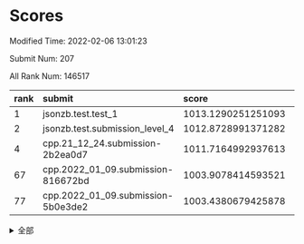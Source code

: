 # Scores

Modified Time: 2022-02-06 13:01:23

Submit Num: 207

All Rank Num: 146517

| rank |               submit               |       score        |       sigma        | pk_num |
| :--- | :--------------------------------- | :----------------- | :----------------- | :----- |
| 1    | jsonzb.test.test_1                 | 1013.1290251251093 | 0.7964068568730592 | 2836   |
| 2    | jsonzb.test.submission_level_4     | 1012.8728991371282 | 0.8175955009444382 | 2838   |
| 4    | cpp.21_12_24.submission-2b2ea0d7   | 1011.7164992937613 | 0.7740209228574804 | 2832   |
| 67   | cpp.2022_01_09.submission-816672bd | 1003.9078414593521 | 0.7019540778609307 | 2833   |
| 77   | cpp.2022_01_09.submission-5b0e3de2 | 1003.4380679425878 | 0.7110273892744503 | 2835   |


<details>
<summary>全部</summary>

| rank |                 submit                 |       score        |       sigma        | pk_num |
| :--- | :------------------------------------- | :----------------- | :----------------- | :----- |
| 1    | jsonzb.test.test_1                     | 1013.1290251251093 | 0.7964068568730592 | 2836   |
| 2    | jsonzb.test.submission_level_4         | 1012.8728991371282 | 0.8175955009444382 | 2838   |
| 3    | gobigger.level_3.submission_level_3_13 | 1012.3973708050022 | 0.8018707766876738 | 2827   |
| 4    | cpp.21_12_24.submission-2b2ea0d7       | 1011.7164992937613 | 0.7740209228574804 | 2832   |
| 5    | gobigger.level_3.submission_level_3_35 | 1011.5490412628633 | 0.7726088719311641 | 2832   |
| 6    | gobigger.level_3.submission_level_3_46 | 1011.3024604870349 | 0.7709766919772624 | 2833   |
| 7    | gobigger.level_3.submission_level_3_8  | 1011.0625029788022 | 0.7788964716964042 | 2832   |
| 8    | gobigger.level_3.submission_level_3_40 | 1010.9272731549419 | 0.7562669587256601 | 2835   |
| 9    | gobigger.level_3.submission_level_3_45 | 1010.7839644243977 | 0.7664008734222996 | 2830   |
| 10   | gobigger.level_3.submission_level_3_6  | 1010.7437815182906 | 0.7597479779149313 | 2829   |
| 11   | gobigger.level_3.submission_level_3_30 | 1010.681908825003  | 0.7657754615986742 | 2833   |
| 12   | gobigger.level_3.submission_level_3_7  | 1010.6345051949631 | 0.7513749446094931 | 2831   |
| 13   | gobigger.level_3.submission_level_3_14 | 1010.4705312130296 | 0.7746553025330702 | 2826   |
| 14   | gobigger.level_3.submission_level_3_38 | 1010.4439723391536 | 0.7637302133987168 | 2832   |
| 15   | gobigger.level_3.submission_level_3_25 | 1010.4282491015887 | 0.7539706016319053 | 2837   |
| 16   | gobigger.level_3.submission_level_3_5  | 1010.3544886377871 | 0.7641329544535148 | 2832   |
| 17   | gobigger.level_3.submission_level_3_36 | 1010.316215225961  | 0.7791668336079672 | 2834   |
| 18   | gobigger.level_3.submission_level_3_37 | 1010.2900087620861 | 0.7554070672264874 | 2833   |
| 19   | gobigger.level_3.submission_level_3_49 | 1010.2629424927235 | 0.7710664961494087 | 2829   |
| 20   | gobigger.level_3.submission_level_3_1  | 1010.2590252733271 | 0.7361836202944121 | 2819   |
| 21   | gobigger.level_3.submission_level_3_43 | 1010.1440541208034 | 0.7480721145569124 | 2832   |
| 22   | gobigger.level_3.submission_level_3_19 | 1010.0847906756815 | 0.7579434679774492 | 2833   |
| 23   | gobigger.level_3.submission_level_3_2  | 1010.0679457640596 | 0.7453453491062239 | 2833   |
| 24   | gobigger.level_3.submission_level_3_42 | 1009.9338110283411 | 0.7512402819501627 | 2828   |
| 25   | gobigger.level_3.submission_level_3_29 | 1009.8720012339365 | 0.7439304156876188 | 2826   |
| 26   | gobigger.level_3.submission_level_3_11 | 1009.8436809786094 | 0.7599886835596112 | 2831   |
| 27   | gobigger.level_3.submission_level_3_48 | 1009.799860620461  | 0.7847212141166386 | 2834   |
| 28   | gobigger.level_3.submission_level_3_44 | 1009.7767778914135 | 0.7295406139684651 | 2832   |
| 29   | gobigger.level_3.submission_level_3_27 | 1009.7701055542775 | 0.7458369752117413 | 2835   |
| 30   | gobigger.level_3.submission_level_3_0  | 1009.6877589513493 | 0.7596952949359146 | 2831   |
| 31   | gobigger.level_3.submission_level_3_21 | 1009.6862343560913 | 0.7508542059156897 | 2830   |
| 32   | gobigger.level_3.submission_level_3_22 | 1009.6817059272707 | 0.7501405740534977 | 2830   |
| 33   | gobigger.level_3.submission_level_3_12 | 1009.6260566876034 | 0.7499324935550916 | 2825   |
| 34   | gobigger.level_3.submission_level_3_17 | 1009.5630921778647 | 0.7551484915959854 | 2832   |
| 35   | gobigger.level_3.submission_level_3_28 | 1009.5406891486462 | 0.7646757532074151 | 2831   |
| 36   | gobigger.level_3.submission_level_3_31 | 1009.5200692088844 | 0.7519427790589904 | 2831   |
| 37   | gobigger.level_3.submission_level_3_41 | 1009.5032742421652 | 0.7324584259206672 | 2830   |
| 38   | gobigger.level_3.submission_level_3_23 | 1009.4280402356715 | 0.7310304963856799 | 2827   |
| 39   | gobigger.level_3.submission_level_3_3  | 1009.4012468993301 | 0.744720546449714  | 2830   |
| 40   | gobigger.level_3.submission_level_3_47 | 1009.367370582558  | 0.7633781130205072 | 2831   |
| 41   | gobigger.level_3.submission_level_3_16 | 1009.3634190427804 | 0.7585545556026124 | 2833   |
| 42   | gobigger.level_3.submission_level_3_32 | 1009.34112320086   | 0.7640019878945752 | 2826   |
| 43   | gobigger.level_3.submission_level_3_33 | 1009.2514726870089 | 0.7415407045465575 | 2830   |
| 44   | gobigger.level_3.submission_level_3_39 | 1009.2474454234001 | 0.7465627081570316 | 2831   |
| 45   | gobigger.level_3.submission_level_3_4  | 1009.2056234328537 | 0.7378787862587057 | 2831   |
| 46   | gobigger.level_3.submission_level_3_15 | 1009.0373253401822 | 0.7341408699406703 | 2831   |
| 47   | gobigger.level_3.submission_level_3_18 | 1008.9214198460818 | 0.7397455426943189 | 2831   |
| 48   | gobigger.level_3.submission_level_3_20 | 1008.8672491895512 | 0.747251464900767  | 2831   |
| 49   | gobigger.level_3.submission_level_3_9  | 1008.7968237145802 | 0.7340555488409584 | 2832   |
| 50   | gobigger.level_3.submission_level_3_10 | 1008.6890953496106 | 0.7388125446455088 | 2834   |
| 51   | gobigger.level_3.submission_level_3_26 | 1008.6787185125216 | 0.7374031771749595 | 2827   |
| 52   | gobigger.level_3.submission_level_3_34 | 1008.3311487949726 | 0.7387263106517424 | 2834   |
| 53   | gobigger.level_3.submission_level_3_24 | 1008.3250465341742 | 0.7513844993818026 | 2830   |
| 54   | gobigger.level_1.submission_level_1_34 | 1004.7738646289803 | 0.7221106257089482 | 2828   |
| 55   | gobigger.level_1.submission_level_1_3  | 1004.6036660295117 | 0.7215100077101912 | 2832   |
| 56   | gobigger.level_1.submission_level_1_41 | 1004.5481772777687 | 0.7308607871186545 | 2830   |
| 57   | gobigger.level_1.submission_level_1_31 | 1004.4756112120359 | 0.7227616331143155 | 2831   |
| 58   | gobigger.level_1.submission_level_1_6  | 1004.4217551952735 | 0.7137765831729257 | 2831   |
| 59   | gobigger.level_1.submission_level_1_11 | 1004.3460729463786 | 0.717294840773491  | 2826   |
| 60   | gobigger.level_1.submission_level_1_43 | 1004.2963289123932 | 0.7168164756335141 | 2831   |
| 61   | gobigger.level_1.submission_level_1_9  | 1004.2582531259891 | 0.7145756203479752 | 2831   |
| 62   | gobigger.level_1.submission_level_1_33 | 1004.1840595947388 | 0.7196676883509612 | 2828   |
| 63   | gobigger.level_1.submission_level_1_39 | 1004.0991452774581 | 0.7297709299853327 | 2832   |
| 64   | gobigger.level_1.submission_level_1_22 | 1004.0700123791268 | 0.7267391312916963 | 2831   |
| 65   | gobigger.level_1.submission_level_1_5  | 1004.0428201307737 | 0.7225135731466763 | 2836   |
| 66   | gobigger.level_1.submission_level_1_29 | 1003.9196325933742 | 0.716571086141718  | 2830   |
| 67   | cpp.2022_01_09.submission-816672bd     | 1003.9078414593521 | 0.7019540778609307 | 2833   |
| 68   | gobigger.level_1.submission_level_1_38 | 1003.7821665120484 | 0.7133068633120536 | 2830   |
| 69   | gobigger.level_1.submission_level_1_42 | 1003.730147988024  | 0.7104047914659235 | 2831   |
| 70   | gobigger.level_1.submission_level_1_44 | 1003.6941403321691 | 0.7099445556711699 | 2836   |
| 71   | gobigger.level_1.submission_level_1_26 | 1003.6668590924311 | 0.7242161359283679 | 2825   |
| 72   | gobigger.level_1.submission_level_1_12 | 1003.6480805598288 | 0.7307046290594901 | 2832   |
| 73   | gobigger.level_1.submission_level_1_1  | 1003.5582168397897 | 0.72046590237326   | 2836   |
| 74   | gobigger.level_1.submission_level_1_21 | 1003.5495011287325 | 0.7181255854203866 | 2837   |
| 75   | gobigger.level_1.submission_level_1_17 | 1003.5376980719652 | 0.7262113282430298 | 2827   |
| 76   | gobigger.level_1.submission_level_1_7  | 1003.4621004579193 | 0.715673556184646  | 2829   |
| 77   | cpp.2022_01_09.submission-5b0e3de2     | 1003.4380679425878 | 0.7110273892744503 | 2835   |
| 78   | gobigger.level_1.submission_level_1_14 | 1003.4246878775538 | 0.7219282751125444 | 2831   |
| 79   | gobigger.level_1.submission_level_1_40 | 1003.3906393256175 | 0.7298545814181101 | 2830   |
| 80   | gobigger.level_1.submission_level_1_8  | 1003.3016706647525 | 0.7066081660554457 | 2831   |
| 81   | gobigger.level_1.submission_level_1_28 | 1003.2924928891911 | 0.7052493607528839 | 2832   |
| 82   | gobigger.level_1.submission_level_1_27 | 1003.2362969324511 | 0.7173641532999353 | 2831   |
| 83   | gobigger.level_1.submission_level_1_37 | 1003.1802865999236 | 0.7173846104660776 | 2831   |
| 84   | gobigger.level_1.submission_level_1_32 | 1003.1162261014426 | 0.7124774554512279 | 2834   |
| 85   | gobigger.level_1.submission_level_1_47 | 1003.0769741297611 | 0.7156006278347179 | 2837   |
| 86   | gobigger.level_1.submission_level_1_10 | 1002.8397541128164 | 0.71552992758701   | 2832   |
| 87   | gobigger.level_1.submission_level_1_25 | 1002.8296659266765 | 0.7196739095441886 | 2834   |
| 88   | gobigger.level_1.submission_level_1_16 | 1002.7783196265473 | 0.7087902840964273 | 2829   |
| 89   | gobigger.level_1.submission_level_1_15 | 1002.7551503029885 | 0.7097840173359699 | 2831   |
| 90   | gobigger.level_1.submission_level_1_35 | 1002.6790896175579 | 0.7089152765900137 | 2828   |
| 91   | gobigger.level_1.submission_level_1_19 | 1002.6672465374443 | 0.723611350567871  | 2827   |
| 92   | gobigger.level_1.submission_level_1_2  | 1002.6582871033554 | 0.7136900814926073 | 2836   |
| 93   | gobigger.level_1.submission_level_1_49 | 1002.6493938312955 | 0.703466106022774  | 2834   |
| 94   | gobigger.level_1.submission_level_1_23 | 1002.6200098667433 | 0.7046256184164245 | 2831   |
| 95   | gobigger.level_1.submission_level_1_13 | 1002.5862150263735 | 0.7053804571307103 | 2830   |
| 96   | gobigger.level_1.submission_level_1_36 | 1002.5852459674038 | 0.717532373851823  | 2834   |
| 97   | gobigger.level_1.submission_level_1_46 | 1002.5244660744876 | 0.7056770120241527 | 2827   |
| 98   | gobigger.level_1.submission_level_1_20 | 1002.4640183802842 | 0.7018758183867477 | 2832   |
| 99   | gobigger.level_1.submission_level_1_4  | 1002.3973767062681 | 0.7147289820576952 | 2834   |
| 100  | gobigger.level_1.submission_level_1_0  | 1002.3298980385476 | 0.7064002929170978 | 2837   |
| 101  | gobigger.level_1.submission_level_1_30 | 1002.2788122407352 | 0.7107413875066303 | 2834   |
| 102  | gobigger.level_1.submission_level_1_24 | 1002.221272580771  | 0.7102307431337628 | 2835   |
| 103  | gobigger.level_1.submission_level_1_18 | 1001.9802952709019 | 0.7209804140677738 | 2829   |
| 104  | gobigger.level_1.submission_level_1_48 | 1001.623303227798  | 0.6956748448897697 | 2835   |
| 105  | gobigger.level_1.submission_level_1_45 | 1001.5174554306366 | 0.7170803558147338 | 2826   |
| 106  | gobigger.random.submission_random_48   | 997.4101643047283  | 0.6995931912247636 | 2829   |
| 107  | gobigger.random.submission_random_41   | 997.2875618295498  | 0.7066303013998378 | 2835   |
| 108  | gobigger.random.submission_random_28   | 997.0667974348372  | 0.7043807718003818 | 2831   |
| 109  | gobigger.random.submission_random_44   | 996.8975783732217  | 0.7071364752366035 | 2836   |
| 110  | gobigger.random.submission_random_40   | 996.8324546568651  | 0.7026818624273561 | 2828   |
| 111  | gobigger.random.submission_random_42   | 996.8115821568668  | 0.707952237752287  | 2829   |
| 112  | gobigger.random.submission_random_7    | 996.8055432957683  | 0.6985581586675279 | 2831   |
| 113  | gobigger.random.submission_random_32   | 996.6973684314405  | 0.7072891152998284 | 2835   |
| 114  | gobigger.random.submission_random_27   | 996.6298209321302  | 0.7152437062127041 | 2827   |
| 115  | gobigger.random.submission_random_17   | 996.598663551178   | 0.7163917570040708 | 2825   |
| 116  | gobigger.random.submission_random_21   | 996.5855128635778  | 0.7122764368863774 | 2828   |
| 117  | gobigger.random.submission_random_24   | 996.5533636799726  | 0.7035867710875763 | 2834   |
| 118  | gobigger.random.submission_random_3    | 996.5497220168381  | 0.7214822733888181 | 2834   |
| 119  | gobigger.random.submission_random_25   | 996.5111851091457  | 0.7090114664390013 | 2835   |
| 120  | gobigger.random.submission_random_13   | 996.491252194604   | 0.7056856957159887 | 2836   |
| 121  | gobigger.random.submission_random_46   | 996.4098207401914  | 0.7094707881194281 | 2830   |
| 122  | gobigger.random.submission_random_26   | 996.375388997711   | 0.7066191593038014 | 2831   |
| 123  | gobigger.random.submission_random_45   | 996.351240615338   | 0.7133713156688356 | 2831   |
| 124  | gobigger.random.submission_random_9    | 996.339404550125   | 0.7218132867039299 | 2830   |
| 125  | gobigger.random.submission_random_37   | 996.3040363614159  | 0.7027369150635434 | 2823   |
| 126  | gobigger.random.submission_random_2    | 996.2900747431468  | 0.6973894006946281 | 2834   |
| 127  | gobigger.random.submission_random_12   | 996.280645403559   | 0.71357964948545   | 2831   |
| 128  | gobigger.random.submission_random_18   | 996.1588618112357  | 0.7026603530826147 | 2831   |
| 129  | gobigger.random.submission_random_35   | 996.1486441102073  | 0.7059159090830136 | 2824   |
| 130  | gobigger.random.submission_random_6    | 996.0860359854515  | 0.6953211248635321 | 2833   |
| 131  | gobigger.random.submission_random_10   | 996.0298343893501  | 0.7152925379611081 | 2829   |
| 132  | gobigger.random.submission_random_20   | 996.0111856840617  | 0.7048993749686807 | 2827   |
| 133  | gobigger.random.submission_random_23   | 995.8744303132427  | 0.7320849490073066 | 2835   |
| 134  | gobigger.random.submission_random_11   | 995.847183703397   | 0.7186237403997789 | 2839   |
| 135  | gobigger.random.submission_random_47   | 995.839033937265   | 0.715904619442398  | 2834   |
| 136  | gobigger.random.submission_random_0    | 995.828498927705   | 0.7089008199619572 | 2829   |
| 137  | gobigger.random.submission_random_5    | 995.8211413498766  | 0.7186451481863896 | 2830   |
| 138  | gobigger.random.submission_random_38   | 995.8106446096946  | 0.7096476711911455 | 2829   |
| 139  | gobigger.random.submission_random_31   | 995.8034317690349  | 0.7085825719640275 | 2834   |
| 140  | gobigger.random.submission_random_22   | 995.7990409511897  | 0.7259813255345292 | 2832   |
| 141  | gobigger.random.submission_random_4    | 995.7872412592003  | 0.7128320662739631 | 2834   |
| 142  | gobigger.random.submission_random_8    | 995.6408960724583  | 0.7055040517268911 | 2832   |
| 143  | gobigger.random.submission_random_29   | 995.5903375212857  | 0.7253902572722792 | 2832   |
| 144  | gobigger.random.submission_random_49   | 995.5307067584838  | 0.7125518921676557 | 2835   |
| 145  | gobigger.random.submission_random_15   | 995.3280557551852  | 0.7206548421556339 | 2827   |
| 146  | gobigger.random.submission_random_14   | 995.3268866405938  | 0.7110286018385306 | 2831   |
| 147  | gobigger.random.submission_random_39   | 995.3237390410272  | 0.7103327407112634 | 2832   |
| 148  | gobigger.random.submission_random_16   | 995.3234414833662  | 0.7134801737356264 | 2834   |
| 149  | gobigger.level_2.submission_level_2_19 | 995.1786104465064  | 0.7258120142331205 | 2838   |
| 150  | gobigger.random.submission_random_36   | 995.1349677871826  | 0.715508763408805  | 2830   |
| 151  | gobigger.random.submission_random_30   | 994.9454077278245  | 0.7197505175899432 | 2827   |
| 152  | gobigger.random.submission_random_19   | 994.8340313103084  | 0.7204251850449359 | 2831   |
| 153  | gobigger.random.submission_random_33   | 994.6815764877457  | 0.7281944303637959 | 2832   |
| 154  | gobigger.random.submission_random_43   | 994.5883986927101  | 0.7132952305599256 | 2830   |
| 155  | gobigger.random.submission_random_1    | 994.5415553101839  | 0.7320644295892664 | 2831   |
| 156  | gobigger.random.submission_random_34   | 994.2808426547692  | 0.7272724904258348 | 2828   |
| 157  | gobigger.level_2.submission_level_2_12 | 994.0384084173317  | 0.7316994603942089 | 2835   |
| 158  | gobigger.level_2.submission_level_2_24 | 993.7007472175692  | 0.745136809147973  | 2829   |
| 159  | gobigger.level_2.submission_level_2_13 | 993.4691248535892  | 0.7463291609372474 | 2835   |
| 160  | gobigger.level_2.submission_level_2_23 | 993.4537287107526  | 0.7264082379582819 | 2827   |
| 161  | gobigger.level_2.submission_level_2_38 | 993.4410142072037  | 0.7331731955387021 | 2833   |
| 162  | gobigger.level_2.submission_level_2_30 | 993.1741762322278  | 0.7469976825681528 | 2831   |
| 163  | gobigger.level_2.submission_level_2_16 | 993.1708868752114  | 0.7224589294325665 | 2828   |
| 164  | gobigger.level_2.submission_level_2_45 | 993.0692326087304  | 0.7307961181726734 | 2826   |
| 165  | gobigger.level_2.submission_level_2_1  | 993.0435887981192  | 0.7227782992782745 | 2834   |
| 166  | gobigger.level_2.submission_level_2_11 | 992.9962304896218  | 0.749887750383705  | 2831   |
| 167  | gobigger.level_2.submission_level_2_42 | 992.7148431390524  | 0.7287634671681349 | 2829   |
| 168  | gobigger.level_2.submission_level_2_22 | 992.5892978412513  | 0.7499548954026567 | 2832   |
| 169  | gobigger.level_2.submission_level_2_18 | 992.4965255890822  | 0.7521640996391218 | 2832   |
| 170  | gobigger.level_2.submission_level_2_36 | 992.4696645231556  | 0.7478283135884776 | 2830   |
| 171  | gobigger.level_2.submission_level_2_9  | 992.419294149221   | 0.7320374603030327 | 2831   |
| 172  | gobigger.level_2.submission_level_2_47 | 992.4075325772611  | 0.7290913942436381 | 2830   |
| 173  | gobigger.level_2.submission_level_2_34 | 992.3728975428074  | 0.7423386254992541 | 2833   |
| 174  | gobigger.level_2.submission_level_2_4  | 992.3541707000669  | 0.7541249999295502 | 2827   |
| 175  | gobigger.level_2.submission_level_2_17 | 992.3284095811754  | 0.7465481058203098 | 2834   |
| 176  | gobigger.level_2.submission_level_2_14 | 992.302201105658   | 0.7460974650123646 | 2832   |
| 177  | gobigger.level_2.submission_level_2_26 | 992.2662715115805  | 0.7233579590571148 | 2829   |
| 178  | gobigger.level_2.submission_level_2_37 | 992.2414761923812  | 0.7419068256605496 | 2834   |
| 179  | gobigger.level_2.submission_level_2_2  | 992.0624750672486  | 0.7404633802176264 | 2834   |
| 180  | gobigger.level_2.submission_level_2_20 | 992.0122833962411  | 0.750271563168917  | 2829   |
| 181  | gobigger.level_2.submission_level_2_27 | 991.9558304899963  | 0.7381617590669133 | 2832   |
| 182  | gobigger.level_2.submission_level_2_28 | 991.8902068104135  | 0.7427868120301011 | 2837   |
| 183  | gobigger.level_2.submission_level_2_0  | 991.8718971008507  | 0.7441908148093124 | 2825   |
| 184  | gobigger.level_2.submission_level_2_41 | 991.8627125209654  | 0.7551842097424329 | 2830   |
| 185  | gobigger.level_2.submission_level_2_15 | 991.845815879615   | 0.7727727727938959 | 2829   |
| 186  | gobigger.level_2.submission_level_2_49 | 991.8123784441664  | 0.7429095776694418 | 2835   |
| 187  | gobigger.level_2.submission_level_2_48 | 991.7922602846395  | 0.7532164859717161 | 2836   |
| 188  | gobigger.level_2.submission_level_2_43 | 991.7149057412196  | 0.758480812902667  | 2833   |
| 189  | gobigger.level_2.submission_level_2_39 | 991.6538097395427  | 0.7587081299576667 | 2834   |
| 190  | gobigger.level_2.submission_level_2_31 | 991.5925382715278  | 0.750500402739205  | 2834   |
| 191  | gobigger.level_2.submission_level_2_35 | 991.5196150395104  | 0.7445298010187852 | 2828   |
| 192  | gobigger.level_2.submission_level_2_25 | 991.4903639765666  | 0.7751417090537338 | 2826   |
| 193  | gobigger.level_2.submission_level_2_46 | 991.3786541360688  | 0.7628961729440811 | 2832   |
| 194  | gobigger.level_2.submission_level_2_7  | 991.3647488487952  | 0.7388050263254428 | 2832   |
| 195  | gobigger.level_2.submission_level_2_40 | 991.1715227592383  | 0.7446680720876758 | 2832   |
| 196  | gobigger.level_2.submission_level_2_29 | 991.1566307420618  | 0.7593610512518383 | 2829   |
| 197  | gobigger.level_2.submission_level_2_21 | 991.0486303785707  | 0.7520299125815535 | 2838   |
| 198  | gobigger.level_2.submission_level_2_32 | 991.0221474538932  | 0.7337299832401569 | 2831   |
| 199  | gobigger.level_2.submission_level_2_10 | 990.9608263157934  | 0.7723055918734362 | 2835   |
| 200  | gobigger.level_2.submission_level_2_44 | 990.8529765048717  | 0.7444692616809652 | 2830   |
| 201  | gobigger.level_2.submission_level_2_6  | 990.7470896232031  | 0.752911766197739  | 2835   |
| 202  | gobigger.level_2.submission_level_2_33 | 990.5209848054232  | 0.7588390367406292 | 2829   |
| 203  | gobigger.level_2.submission_level_2_8  | 990.4228540142556  | 0.7711120094353389 | 2827   |
| 204  | gobigger.level_2.submission_level_2_5  | 990.4112171490121  | 0.7743858182324822 | 2829   |
| 205  | gobigger.level_2.submission_level_2_3  | 990.042407520315   | 0.7763554959245845 | 2830   |
| 206  | gobigger.none.submission_none_0        | 975.4613827500378  | 1.3983826585777572 | 2832   |
| 207  | gobigger.none.submission_none_1        | 974.8477746651154  | 1.602227708158138  | 2830   |

</details>